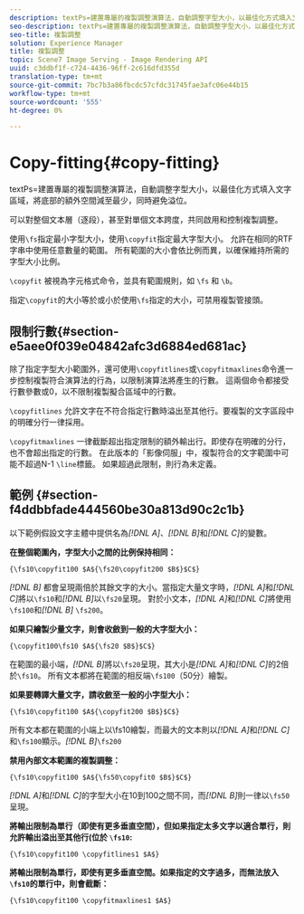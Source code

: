 ```yaml
---
description: textPs=建置專屬的複製調整演算法，自動調整字型大小，以最佳化方式填入文字區域，將底部的額外空間減至最少，同時避免溢位。
seo-description: textPs=建置專屬的複製調整演算法，自動調整字型大小，以最佳化方式填入文字區域，將底部的額外空間減至最少，同時避免溢位。
seo-title: 複製調整
solution: Experience Manager
title: 複製調整
topic: Scene7 Image Serving - Image Rendering API
uuid: c3ddbf1f-c724-4436-96ff-2c616dfd355d
translation-type: tm+mt
source-git-commit: 7bc7b3a86fbcdc57cfdc31745fae3afc06e44b15
workflow-type: tm+mt
source-wordcount: '555'
ht-degree: 0%

---
```



# Copy-fitting{#copy-fitting}

textPs=建置專屬的複製調整演算法，自動調整字型大小，以最佳化方式填入文字區域，將底部的額外空間減至最少，同時避免溢位。

可以對整個文本層（逐段），甚至對單個文本跨度，共同啟用和控制複製調整。

使用`\fs`指定最小字型大小，使用`\copyfit`指定最大字型大小。 允許在相同的RTF字串中使用任意數量的範圍。 所有範圍的大小會依比例而異，以確保維持所需的字型大小比例。

`\copyfit` 被視為字元格式命令，並具有範圍規則，如 `\fs` 和 `\b`。

指定`\copyfit`的大小等於或小於使用`\fs`指定的大小，可禁用複製管接頭。

## 限制行數{#section-e5aee0f039e04842afc3d6884ed681ac}

除了指定字型大小範圍外，還可使用`\copyfitlines`或`\copyfitmaxlines`命令進一步控制複製符合演算法的行為，以限制演算法將產生的行數。 這兩個命令都接受行數參數或0，以不限制複製擬合區域中的行數。

`\copyfitlines` 允許文字在不符合指定行數時溢出至其他行。要複製的文字區段中的明確分行一律採用。

`\copyfitmaxlines` 一律截斷超出指定限制的額外輸出行。即使存在明確的分行，也不會超出指定的行數。 在此版本的「影像伺服」中，複製符合的文字範圍中可能不超過N-1 `\line`標籤。 如果超過此限制，則行為未定義。

## 範例 {#section-f4ddbbfade444560be30a813d90c2c1b}

以下範例假設文字主體中提供名為&#x200B;*[!DNL $A$]*、*[!DNL $B$]*&#x200B;和&#x200B;*[!DNL $C$]*&#x200B;的變數。

**在整個範圍內，字型大小之間的比例保持相同：**

`{\fs10\copyfit100 $A${\fs20\copyfit200 $B$}$C$}`

*[!DNL $B$]* 都會呈現兩倍於其餘文字的大小。當指定大量文字時，*[!DNL $A$]*&#x200B;和&#x200B;*[!DNL $C$]*&#x200B;將以`\fs10`和&#x200B;*[!DNL $B$]*&#x200B;以`\fs20`呈現。 對於小文本，*[!DNL $A$]*&#x200B;和&#x200B;*[!DNL $C$]*&#x200B;將使用`\fs100`和&#x200B;*[!DNL $B$]* `\fs200`。

**如果只繪製少量文字，則會收斂到一般的大字型大小：**

`{\copyfit100\fs10 $A${\fs20 $B$}$C$}`

在範圍的最小端，*[!DNL $B$]*&#x200B;將以`\fs20`呈現，其大小是&#x200B;*[!DNL $A$]*&#x200B;和&#x200B;*[!DNL $C$]*&#x200B;的2倍於`\fs10`。 所有文本都將在範圍的相反端`\fs100`（50分）繪製。

**如果要轉譯大量文字，請收斂至一般的小字型大小：**

`{\fs10\copyfit100 $A${\copyfit200 $B$}$C$}`

所有文本都在範圍的小端上以\fs10繪製，而最大的文本則以&#x200B;*[!DNL $A$]*&#x200B;和&#x200B;*[!DNL $C$]*&#x200B;和`\fs100`顯示。*[!DNL $B$]*`\fs200`

**禁用內部文本範圍的複製調整：**

`{\fs10\copyfit100 $A${\fs50\copyfit0 $B$}$C$}`

*[!DNL $A$]*&#x200B;和&#x200B;*[!DNL $C$]*&#x200B;的字型大小在10到100之間不同，而&#x200B;*[!DNL $B$]*&#x200B;則一律以`\fs50`呈現。

**將輸出限制為單行（即使有更多垂直空間），但如果指定太多文字以適合單行，則允許輸出溢出至其他行(位於 `\fs10`:**

`{\fs10\copyfit100 \copyfitlines1 $A$}`

**將輸出限制為單行，即使有更多垂直空間。如果指定的文字過多，而無法放入`\fs10`的單行中，則會截斷：**

`{\fs10\copyfit100 \copyfitmaxlines1 $A$}`
